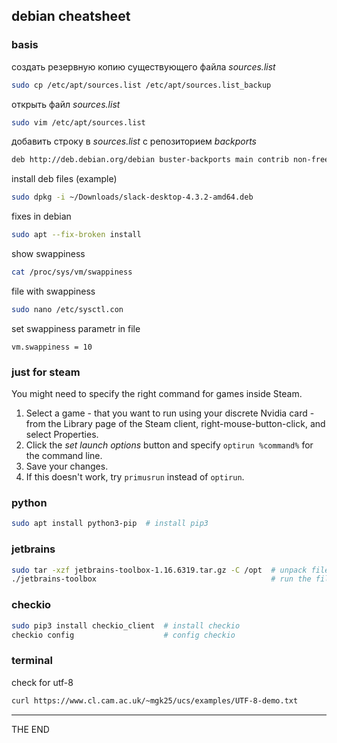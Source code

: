 ## debian cheatsheet

### basis

создать резервную копию существующего файла _sources.list_

```bash
sudo cp /etc/apt/sources.list /etc/apt/sources.list_backup
```

открыть файл _sources.list_

```bash
sudo vim /etc/apt/sources.list
```

добавить строку в _sources.list_ с репозиторием _backports_

```bash
deb http://deb.debian.org/debian buster-backports main contrib non-free
```

install deb files (example)

```bash
sudo dpkg -i ~/Downloads/slack-desktop-4.3.2-amd64.deb
```

fixes in debian

```bash
sudo apt --fix-broken install
```

show swappiness

```bash
cat /proc/sys/vm/swappiness
```

file with swappiness

```bash
sudo nano /etc/sysctl.con
```

set swappiness parametr in file

`vm.swappiness = 10`

### just for steam

You might need to specify the right command for games inside Steam.

1. Select a game - that you want to run using your discrete Nvidia card - from
the Library page of the Steam client, right-mouse-button-click, and select
Properties.
2. Click the _set launch options_ button and specify `optirun %command%` for
   the command line.
3. Save your changes.
4. If this doesn't work, try `primusrun` instead of `optirun`.

### python

```bash
sudo apt install python3-pip  # install pip3
```

### jetbrains

```bash
sudo tar -xzf jetbrains-toolbox-1.16.6319.tar.gz -C /opt  # unpack file "jetbrains-toolbox-1.16.6319.tar.gz"
./jetbrains-toolbox                                       # run the file "jetbrains-toolbox"
```

### checkio

```bash
sudo pip3 install checkio_client  # install checkio
checkio config                    # config checkio
```

### terminal

check for utf-8

```bash
curl https://www.cl.cam.ac.uk/~mgk25/ucs/examples/UTF-8-demo.txt
```

---

THE END

